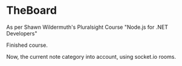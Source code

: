 ﻿# TheBoard

As per Shawn Wildermuth's Pluralsight Course "Node.js for .NET Developers"

Finished course.

Now, the current note category into account, using socket.io rooms.